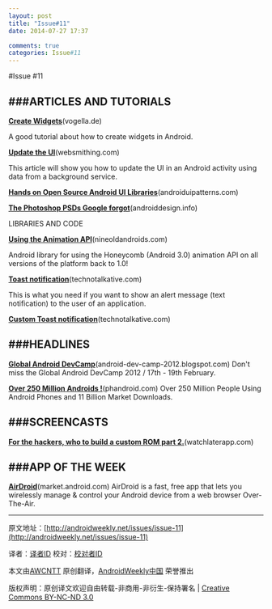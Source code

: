 ```yaml
---
layout: post
title: "Issue#11"
date: 2014-07-27 17:37

comments: true
categories: Issue#11
---
```


#Issue #11


###ARTICLES AND TUTORIALS
---

[**Create Widgets**](http://www.vogella.de/articles/AndroidWidgets/article.html)(vogella.de)

A good tutorial about how to create widgets in Android.

[**Update the UI**](http://www.websmithing.com/2011/02/01/how-to-update-the-ui-in-an-android-activity-using-data-from-a-background-service/)(websmithing.com)

This article will show you how to update the UI in an Android activity using data from a background service.

[**Hands on Open Source Android UI Libraries**](http://www.androiduipatterns.com/2012/01/hands-on-open-source-android-ui.html)(androiduipatterns.com)

[**The Photoshop PSDs Google forgot**](http://www.androiddesign.info/)(androiddesign.info)

LIBRARIES AND CODE

[**Using the Animation API**](http://nineoldandroids.com/)(nineoldandroids.com)

Android library for using the Honeycomb (Android 3.0) 
animation API on all versions of the platform back to 1.0!

[**Toast notification**](http://www.technotalkative.com/android-text-notifications-toast/)(technotalkative.com)

This is what you need if you want to show an alert message (text notification) to the user of an application.

[**Custom Toast notification**](http://www.technotalkative.com/android-custom-toast-notification/)(technotalkative.com)

###HEADLINES
---

[**Global Android DevCamp**](http://android-dev-camp-2012.blogspot.com/)(android-dev-camp-2012.blogspot.com)
Don't miss the Global Android DevCamp 2012 / 17th - 19th February.

 
[**Over 250 Million Androids !**](http://phandroid.com/2012/01/19/over-250-million-people-using-android-phones-and-11-billion-market-downloads-says-google/)(phandroid.com)
Over 250 Million People Using Android Phones and 11 Billion Market Downloads.

 
###SCREENCASTS
---

[**For the hackers, who to build a custom ROM part 2.**](http://watchlaterapp.com/7HNK)(watchlaterapp.com)
 
###APP OF THE WEEK
---

[**AirDroid**](https://market.android.com/details?id=com.sand.airdroid&feature=search_result#?t=W251bGwsMSwxLDEsImNvbS5zYW5kLmFpcmRyb2lkIl0.)(market.android.com)
AirDroid is a fast, free app that lets you wirelessly manage & control your Android device from a web browser Over-The-Air.


---


原文地址：[http://androidweekly.net/issues/issue-11](http://androidweekly.net/issues/issue-11)

译者：[译者ID](https://github.com/译者ID) 校对：[校对者ID](https://github.com/校对者ID)

本文由[AWCNTT](https://github.com/AWCNTT) 原创翻译，[AndroidWeekly中国](http://www.androidweekly.cn/) 荣誉推出

版权声明：原创译文欢迎自由转载-非商用-非衍生-保持署名 | [Creative Commons BY-NC-ND 3.0](http://creativecommons.org/licenses/by-nc-nd/3.0/deed.zh)
